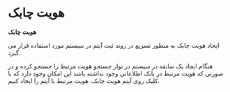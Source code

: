 # هویت چابک

**هویت چابک**

ایجاد هوبت چابک به منظور تسریع در روند ثبت آیتم در سیستم مورد استفاده قرار می گیرد.

هنگام ایجاد یک سابقه در سیستم در نوار جستجو هویت مرتبط را جستجو کرده و در صورتی که هویت مرتبط در بانک اطلاعاتی وجود نداشته باشد این امکان وجود دارد که با کلیک روی آیتم هویت چابک، هویت مرتبط با آیتم را ایجاد کنیم.